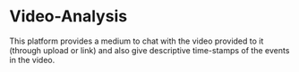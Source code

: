 # Video-Analysis

This platform provides a medium to chat with the video provided to it (through upload or link) and also give descriptive time-stamps of the events in the video.
